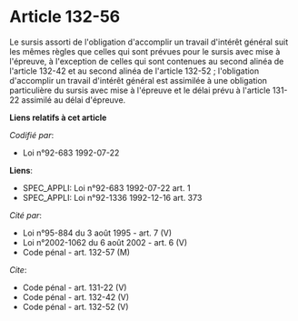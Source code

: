 # Article 132-56

Le sursis assorti de l'obligation d'accomplir un travail d'intérêt général suit les mêmes règles que celles qui sont prévues
pour le sursis avec mise à l'épreuve, à l'exception de celles qui sont contenues au second alinéa de l'article 132-42 et au
second alinéa de l'article 132-52 ; l'obligation d'accomplir un travail d'intérêt général est assimilée à une obligation
particulière du sursis avec mise à l'épreuve et le délai prévu à l'article 131-22 assimilé au délai d'épreuve.

**Liens relatifs à cet article**

_Codifié par_:

  - Loi n°92-683 1992-07-22

**Liens**:

  - SPEC_APPLI: Loi n°92-683 1992-07-22 art. 1
  - SPEC_APPLI: Loi n°92-1336 1992-12-16 art. 373

_Cité par_:

  - Loi n°95-884 du 3 août 1995 - art. 7 (V)
  - Loi n°2002-1062 du 6 août 2002 - art. 6 (V)
  - Code pénal - art. 132-57 (M)

_Cite_:

  - Code pénal - art. 131-22 (V)
  - Code pénal - art. 132-42 (V)
  - Code pénal - art. 132-52 (V)
